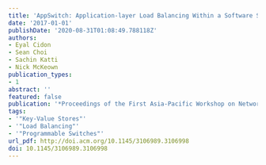```yaml
---
title: 'AppSwitch: Application-layer Load Balancing Within a Software Switch'
date: '2017-01-01'
publishDate: '2020-08-31T01:08:49.788118Z'
authors:
- Eyal Cidon
- Sean Choi
- Sachin Katti
- Nick McKeown
publication_types:
- 1
abstract: ''
featured: false
publication: '*Proceedings of the First Asia-Pacific Workshop on Networking*'
tags:
- '"Key-Value Stores"'
- '"Load Balancing"'
- '"Programmable Switches"'
url_pdf: http://doi.acm.org/10.1145/3106989.3106998
doi: 10.1145/3106989.3106998
---
```


